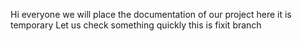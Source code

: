 Hi everyone we will place the documentation of our project here
it is temporary
Let us check something quickly
this is fixit branch
